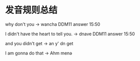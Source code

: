 # 发音规则总结

why don't you -> wancha    DDM11 answer 15:50

I didn't have the heart to tell you. -> dnave   DDM11 answer 15:50

and you didn't get -> an y' dn get 

I am gonna do that -> Ahm menə
